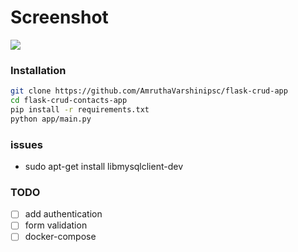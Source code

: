 # Screenshot

![](docs/screenshot.png)

### Installation

```bash
git clone https://github.com/AmruthaVarshinipsc/flask-crud-app
cd flask-crud-contacts-app
pip install -r requirements.txt
python app/main.py
```

### issues
- sudo apt-get install libmysqlclient-dev

### TODO

* [ ] add authentication
* [ ] form validation
* [ ] docker-compose
